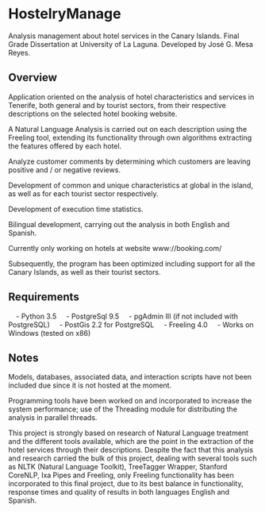HostelryManage
==============


Analysis management about hotel services in the Canary Islands.
Final Grade Dissertation at University of La Laguna.
Developed by José G. Mesa Reyes.



Overview
--------

Application oriented on the analysis of hotel characteristics and services in
Tenerife, both general and by tourist sectors, from their respective
descriptions on the selected hotel booking website.

A Natural Language Analysis is carried out on each description using the
Freeling tool, extending its functionality through own algorithms extracting
the features offered by each hotel.

Analyze customer comments by determining which customers are leaving positive
and / or negative reviews.

Development of common and unique characteristics at global in the island, as
well as for each tourist sector respectively.

Development of execution time statistics.

Bilingual development, carrying out the analysis in both English and Spanish.

Currently only working on hotels at website www://booking.com/


Subsequently, the program has been optimized including support for all the
Canary Islands, as well as their tourist sectors.



Requirements
------------

    - Python 3.5
    - PostgreSql 9.5
    - pgAdmin III (if not included with PostgreSQL)
    - PostGis 2.2 for PostgreSQL
    - Freeling 4.0
    - Works on Windows (tested on x86)



Notes
-----

Models, databases, associated data, and interaction scripts have not been
included due since it is not hosted at the moment.

Programming tools have been worked on and incorporated to increase the system
performance; use of the Threading module for distributing the analysis in
parallel threads.

This project is strongly based on research of Natural Language treatment and
the different tools available, which are the point in the extraction of the
hotel services through their descriptions.
Despite the fact that this analysis and research carried the bulk of this
project, dealing with several tools such as NLTK (Natural Language Toolkit),
TreeTagger Wrapper, Stanford CoreNLP, Ixa Pipes and Freeling, only Freeling
functionality has been incorporated to this final project, due to its best
balance in functionality, response times and quality of results in both
languages English and Spanish.

